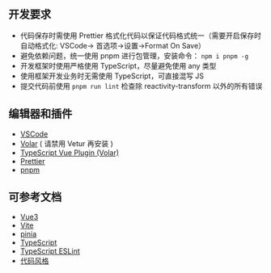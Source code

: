 ## 开发要求

- 代码保存时需使用 Prettier 格式化代码以保证代码格式统一（需要开启保存时自动格式化: VSCode-> 首选项->设置->Format On Save）
- 避免依赖问题，统一使用 pnpm 进行包管理，安装命令： `npm i pnpm -g`
- 开发框架时使用严格使用 TypeScript，尽量避免使用 any 类型
- 使用框架开发业务时无需使用 TypeScript，可直接混写 JS
- 提交代码前使用 `pnpm run lint` 检查除 reactivity-transform 以外的所有错误

## 编辑器和插件

- [VSCode](https://code.visualstudio.com/)
- [Volar](https://marketplace.visualstudio.com/items?itemName=johnsoncodehk.volar) ( 请禁用 Vetur 再安装 )
- [TypeScript Vue Plugin (Volar)](https://marketplace.visualstudio.com/items?itemName=johnsoncodehk.vscode-typescript-vue-plugin)
- [Prettier](https://marketplace.visualstudio.com/items?itemName=esbenp.prettier-vscode)
- [pnpm](https://pnpm.io/)

## 可参考文档

- [Vue3](https://vuejs.org/)
- [Vite](https://vitejs.dev/)
- [pinia](https://pinia.vuejs.org)
- [TypeScript](https://zhuanlan.zhihu.com/p/405982472)
- [TypeScript ESLint](https://typescript-eslint.io/)
- [代码风格](https://vuejs.org/style-guide/)

